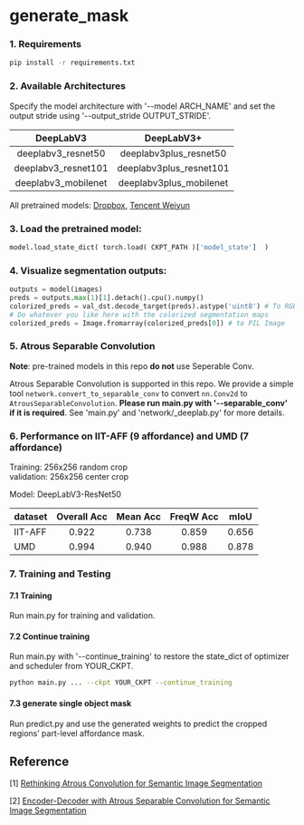 # generate_mask

### 1. Requirements

```bash
pip install -r requirements.txt
```
### 2. Available Architectures
Specify the model architecture with '--model ARCH_NAME' and set the output stride using '--output_stride OUTPUT_STRIDE'.

| DeepLabV3    |  DeepLabV3+        |
| :---: | :---:     |
|deeplabv3_resnet50|deeplabv3plus_resnet50|
|deeplabv3_resnet101|deeplabv3plus_resnet101|
|deeplabv3_mobilenet|deeplabv3plus_mobilenet |

All pretrained models: [Dropbox](https://www.dropbox.com/sh/w3z9z8lqpi8b2w7/AAB0vkl4F5vy6HdIhmRCTKHSa?dl=0), [Tencent Weiyun](https://share.weiyun.com/qqx78Pv5)

### 3. Load the pretrained model:
```python
model.load_state_dict( torch.load( CKPT_PATH )['model_state']  )
```
### 4. Visualize segmentation outputs:
```python
outputs = model(images)
preds = outputs.max(1)[1].detach().cpu().numpy()
colorized_preds = val_dst.decode_target(preds).astype('uint8') # To RGB images, (N, H, W, 3), ranged 0~255, numpy array
# Do whatever you like here with the colorized segmentation maps
colorized_preds = Image.fromarray(colorized_preds[0]) # to PIL Image
```

### 5. Atrous Separable Convolution

**Note**: pre-trained models in this repo **do not** use Seperable Conv.

Atrous Separable Convolution is supported in this repo. We provide a simple tool ``network.convert_to_separable_conv`` to convert ``nn.Conv2d`` to ``AtrousSeparableConvolution``. **Please run main.py with '--separable_conv' if it is required**. See 'main.py' and 'network/_deeplab.py' for more details. 


### 6. Performance on IIT-AFF (9 affordance) and UMD (7 affordance)

Training: 256x256 random crop  
validation: 256x256 center crop

Model: DeepLabV3-ResNet50

|  dataset          |  Overall Acc  | Mean Acc  | FreqW Acc| mIoU      |
| :--------        | :--------: | :--------:    | :----:     | :----: |
|    IIT-AFF      |    0.922     |    0.738    | 0.859 |   0.656     | 
|    UMD      |   0.994    |    0.940    | 0.988 |   0.878     |  


### 7. Training and Testing

#### 7.1 Training
Run main.py for training and validation.

#### 7.2 Continue training

Run main.py with '--continue_training' to restore the state_dict of optimizer and scheduler from YOUR_CKPT.

```bash
python main.py ... --ckpt YOUR_CKPT --continue_training
```

#### 7.3 generate single object mask

Run predict.py and use the generated weights to predict the cropped regions’ part-level affordance mask. 




## Reference

[1] [Rethinking Atrous Convolution for Semantic Image Segmentation](https://arxiv.org/abs/1706.05587)

[2] [Encoder-Decoder with Atrous Separable Convolution for Semantic Image Segmentation](https://arxiv.org/abs/1802.02611)
